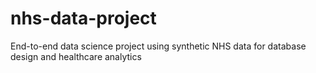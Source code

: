 # nhs-data-project
End-to-end data science project using synthetic NHS data for database design and healthcare analytics
